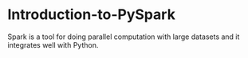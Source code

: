 # Introduction-to-PySpark
Spark is a tool for doing parallel computation with large datasets and it integrates well with Python.
